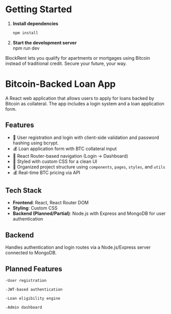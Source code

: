 # Getting Started

1. **Install dependencies**
   ```bash
   npm install
   ```
2. **Start the development server**  
   npm run dev

BlockRent lets you qualify for apartments or mortgages using Bitcoin instead of traditional credit. Secure your future, your way.

# Bitcoin-Backed Loan App

A React web application that allows users to apply for loans backed by Bitcoin as collateral. The app includes a login system and a loan application form.

## Features

- 🔐 User registration and login with client-side validation and password hashing using bcrypt.
- 💰 Loan application form with BTC collateral input
- 🧭 React Router-based navigation (Login → Dashboard)
- 🎨 Styled with custom CSS for a clean UI
- 📁 Organized project structure using `components`, `pages`, `styles`, and `utils`
- 💰 Real-time BTC pricing via API

## Tech Stack

- **Frontend**: React, React Router DOM
- **Styling**: Custom CSS
- **Backend (Planned/Partial)**: Node.js with Express and MongoDB for user authentication

## Backend

Handles authentication and login routes via a Node.js/Express server connected to MongoDB.

## Planned Features

    -User registration

    -JWT-based authentication

    -Loan eligibility engine

    -Admin dashboard
